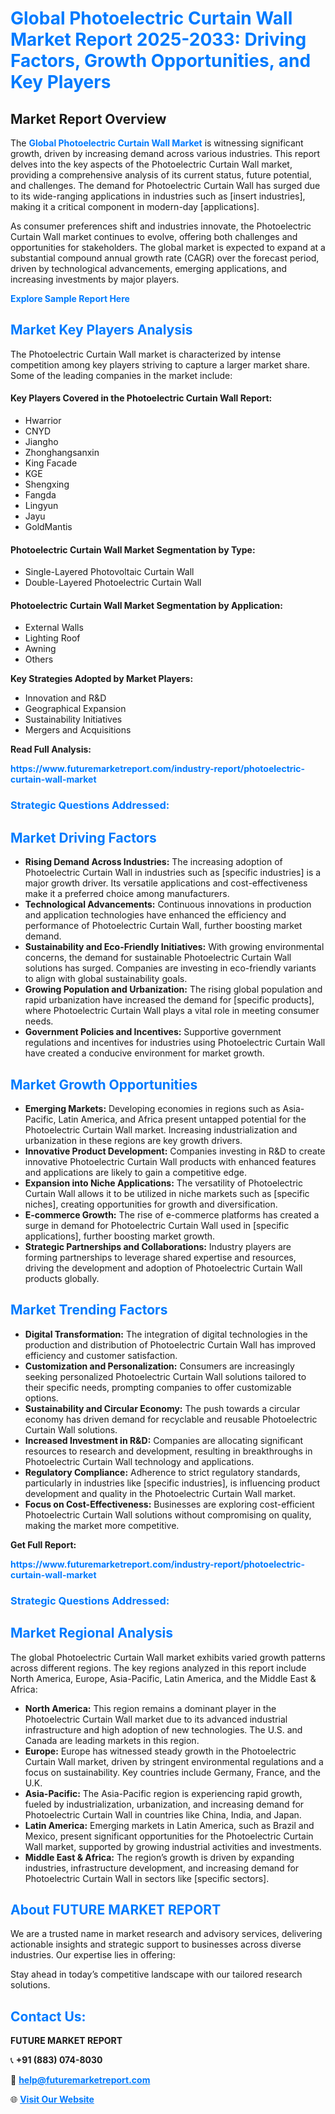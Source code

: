 <h1 style="color: #007BFF;">Global Photoelectric Curtain Wall Market Report 2025-2033: Driving Factors, Growth Opportunities, and Key Players</h1>

<section id="overview">
<h2>Market Report Overview</h2>
<p>The <a href="https://www.futuremarketreport.com/industry-report/photoelectric-curtain-wall-market" style="color: #007BFF; text-decoration: none;"><strong>Global Photoelectric Curtain Wall Market</strong></a> is witnessing significant growth, driven by increasing demand across various industries. This report delves into the key aspects of the Photoelectric Curtain Wall market, providing a comprehensive analysis of its current status, future potential, and challenges. The demand for Photoelectric Curtain Wall has surged due to its wide-ranging applications in industries such as [insert industries], making it a critical component in modern-day [applications].</p>
<p>As consumer preferences shift and industries innovate, the Photoelectric Curtain Wall market continues to evolve, offering both challenges and opportunities for stakeholders. The global market is expected to expand at a substantial compound annual growth rate (CAGR) over the forecast period, driven by technological advancements, emerging applications, and increasing investments by major players.</p>
</section>

<section id="overview">
<p><a href="https://www.futuremarketreport.com/request-sample/reportId=58747" style="color: #007BFF; text-decoration: none;"><strong>Explore Sample Report Here</strong></a></p>
</section>

<section id="key-players">
<h2 style="color: #007BFF;">Market Key Players Analysis</h2>
<p>The Photoelectric Curtain Wall market is characterized by intense competition among key players striving to capture a larger market share. Some of the leading companies in the market include:</p>
<h4>Key Players Covered in the Photoelectric Curtain Wall Report:</h4>
<ul><li>Hwarrior</li><li>CNYD</li><li>Jiangho</li><li>Zhonghangsanxin</li><li>King Facade</li><li>KGE</li><li>Shengxing</li><li>Fangda</li><li>Lingyun</li><li>Jayu</li><li>GoldMantis</li></ul>
<h4>Photoelectric Curtain Wall Market Segmentation by Type:</h4>
<ul><li>Single-Layered Photovoltaic Curtain Wall</li><li>Double-Layered Photoelectric Curtain Wall</li></ul>

<h4>Photoelectric Curtain Wall Market Segmentation by Application:</h4>
<ul><li>External Walls</li><li>Lighting Roof</li><li>Awning</li><li>Others</li></ul>
<p><strong>Key Strategies Adopted by Market Players:</strong></p>
<ul>
<li>Innovation and R&D</li>
<li>Geographical Expansion</li>
<li>Sustainability Initiatives</li>
<li>Mergers and Acquisitions</li>
</ul>
</section>

<section>
<p><strong>Read Full Analysis: </strong></p><a href="https://www.futuremarketreport.com/industry-report/photoelectric-curtain-wall-market" style="color: #007BFF; text-decoration: none;"><strong>https://www.futuremarketreport.com/industry-report/photoelectric-curtain-wall-market</strong></a>
<h3 style="color: #007BFF;">Strategic Questions Addressed:</h3>
</section>

<section id="driving-factors">
<h2 style="color: #007BFF;">Market Driving Factors</h2>
<ul>
<li><strong>Rising Demand Across Industries:</strong> The increasing adoption of Photoelectric Curtain Wall in industries such as [specific industries] is a major growth driver. Its versatile applications and cost-effectiveness make it a preferred choice among manufacturers.</li>
<li><strong>Technological Advancements:</strong> Continuous innovations in production and application technologies have enhanced the efficiency and performance of Photoelectric Curtain Wall, further boosting market demand.</li>
<li><strong>Sustainability and Eco-Friendly Initiatives:</strong> With growing environmental concerns, the demand for sustainable Photoelectric Curtain Wall solutions has surged. Companies are investing in eco-friendly variants to align with global sustainability goals.</li>
<li><strong>Growing Population and Urbanization:</strong> The rising global population and rapid urbanization have increased the demand for [specific products], where Photoelectric Curtain Wall plays a vital role in meeting consumer needs.</li>
<li><strong>Government Policies and Incentives:</strong> Supportive government regulations and incentives for industries using Photoelectric Curtain Wall have created a conducive environment for market growth.</li>
</ul>
</section>

<section id="growth-opportunities">
<h2 style="color: #007BFF;">Market Growth Opportunities</h2>
<ul>
<li><strong>Emerging Markets:</strong> Developing economies in regions such as Asia-Pacific, Latin America, and Africa present untapped potential for the Photoelectric Curtain Wall market. Increasing industrialization and urbanization in these regions are key growth drivers.</li>
<li><strong>Innovative Product Development:</strong> Companies investing in R&D to create innovative Photoelectric Curtain Wall products with enhanced features and applications are likely to gain a competitive edge.</li>
<li><strong>Expansion into Niche Applications:</strong> The versatility of Photoelectric Curtain Wall allows it to be utilized in niche markets such as [specific niches], creating opportunities for growth and diversification.</li>
<li><strong>E-commerce Growth:</strong> The rise of e-commerce platforms has created a surge in demand for Photoelectric Curtain Wall used in [specific applications], further boosting market growth.</li>
<li><strong>Strategic Partnerships and Collaborations:</strong> Industry players are forming partnerships to leverage shared expertise and resources, driving the development and adoption of Photoelectric Curtain Wall products globally.</li>
</ul>
</section>

<section id="trending-factors">
<h2 style="color: #007BFF;">Market Trending Factors</h2>
<ul>
<li><strong>Digital Transformation:</strong> The integration of digital technologies in the production and distribution of Photoelectric Curtain Wall has improved efficiency and customer satisfaction.</li>
<li><strong>Customization and Personalization:</strong> Consumers are increasingly seeking personalized Photoelectric Curtain Wall solutions tailored to their specific needs, prompting companies to offer customizable options.</li>
<li><strong>Sustainability and Circular Economy:</strong> The push towards a circular economy has driven demand for recyclable and reusable Photoelectric Curtain Wall solutions.</li>
<li><strong>Increased Investment in R&D:</strong> Companies are allocating significant resources to research and development, resulting in breakthroughs in Photoelectric Curtain Wall technology and applications.</li>
<li><strong>Regulatory Compliance:</strong> Adherence to strict regulatory standards, particularly in industries like [specific industries], is influencing product development and quality in the Photoelectric Curtain Wall market.</li>
<li><strong>Focus on Cost-Effectiveness:</strong> Businesses are exploring cost-efficient Photoelectric Curtain Wall solutions without compromising on quality, making the market more competitive.</li>
</ul>
</section>

<section>
<p><strong>Get Full Report: </strong></p><a href="https://www.futuremarketreport.com/industry-report/photoelectric-curtain-wall-market" style="color: #007BFF; text-decoration: none;"><strong>https://www.futuremarketreport.com/industry-report/photoelectric-curtain-wall-market</strong></a>
<h3 style="color: #007BFF;">Strategic Questions Addressed:</h3>
</section>


<section id="regional-analysis">
<h2 style="color: #007BFF;">Market Regional Analysis</h2>
<p>The global Photoelectric Curtain Wall market exhibits varied growth patterns across different regions. The key regions analyzed in this report include North America, Europe, Asia-Pacific, Latin America, and the Middle East & Africa:</p>
<ul>
<li><strong>North America:</strong> This region remains a dominant player in the Photoelectric Curtain Wall market due to its advanced industrial infrastructure and high adoption of new technologies. The U.S. and Canada are leading markets in this region.</li>
<li><strong>Europe:</strong> Europe has witnessed steady growth in the Photoelectric Curtain Wall market, driven by stringent environmental regulations and a focus on sustainability. Key countries include Germany, France, and the U.K.</li>
<li><strong>Asia-Pacific:</strong> The Asia-Pacific region is experiencing rapid growth, fueled by industrialization, urbanization, and increasing demand for Photoelectric Curtain Wall in countries like China, India, and Japan.</li>
<li><strong>Latin America:</strong> Emerging markets in Latin America, such as Brazil and Mexico, present significant opportunities for the Photoelectric Curtain Wall market, supported by growing industrial activities and investments.</li>
<li><strong>Middle East & Africa:</strong> The region’s growth is driven by expanding industries, infrastructure development, and increasing demand for Photoelectric Curtain Wall in sectors like [specific sectors].</li>
</ul>
</section>

<footer>
<h2 style="color: #007BFF;">About FUTURE MARKET REPORT</h2>
<p>We are a trusted name in market research and advisory services, delivering actionable insights and strategic support to businesses across diverse industries. Our expertise lies in offering:</p>

<p>Stay ahead in today’s competitive landscape with our tailored research solutions.</p>

<h2 style="color: #007BFF;">Contact Us:</h2>
<p><strong>FUTURE MARKET REPORT</strong></p>
<p>📞 <strong>+91 (883) 074-8030</strong></p>
<p>📧 <strong><a href="mailto:help@futuremarketreport.com" style="color: #007BFF;">help@futuremarketreport.com</a></strong></p>
<p>🌐 <strong><a href="https://www.futuremarketreport.com/" style="color: #007BFF;">Visit Our Website</a></strong></p>
</footer>